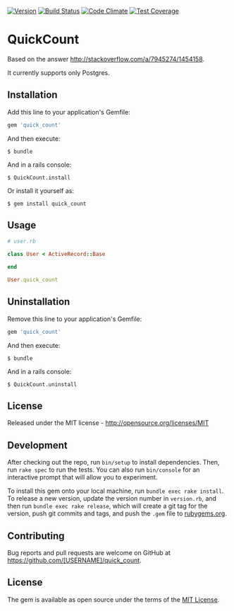[![Version      ](https://img.shields.io/gem/v/quick_count.svg?maxAge=2592000)](https://rubygems.org/gems/quick_count)
[![Build Status ](https://travis-ci.org/TwilightCoders/quick_count.svg)](https://travis-ci.org/TwilightCoders/quick_count)
[![Code Climate ](https://codeclimate.com/github/TwilightCoders/quick_count/badges/gpa.svg)](https://codeclimate.com/github/TwilightCoders/quick_count)
[![Test Coverage](https://codeclimate.com/github/TwilightCoders/quick_count/badges/coverage.svg)](https://codeclimate.com/github/TwilightCoders/quick_count/coverage)

# QuickCount

Based on the answer http://stackoverflow.com/a/7945274/1454158.

It currently supports only Postgres.


## Installation

Add this line to your application's Gemfile:

```ruby
gem 'quick_count'
```

And then execute:

    $ bundle

And in a rails console:

    $ QuickCount.install

Or install it yourself as:

    $ gem install quick_count

## Usage

```ruby
# user.rb

class User < ActiveRecord::Base

end

User.quick_count
```


## Uninstallation

Remove this line to your application's Gemfile:

```ruby
gem 'quick_count'
```

And then execute:

    $ bundle

And in a rails console:

    $ QuickCount.uninstall

## License
Released under the MIT license - http://opensource.org/licenses/MIT

## Development

After checking out the repo, run `bin/setup` to install dependencies. Then, run `rake spec` to run the tests. You can also run `bin/console` for an interactive prompt that will allow you to experiment.

To install this gem onto your local machine, run `bundle exec rake install`. To release a new version, update the version number in `version.rb`, and then run `bundle exec rake release`, which will create a git tag for the version, push git commits and tags, and push the `.gem` file to [rubygems.org](https://rubygems.org).

## Contributing

Bug reports and pull requests are welcome on GitHub at https://github.com/[USERNAME]/quick_count.


## License

The gem is available as open source under the terms of the [MIT License](http://opensource.org/licenses/MIT).
